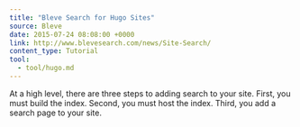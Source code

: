 ```yaml
---
title: "Bleve Search for Hugo Sites"
source: Bleve
date: 2015-07-24 08:08:00 +0000
link: http://www.blevesearch.com/news/Site-Search/
content_type: Tutorial
tool:
  - tool/hugo.md
---
```

At a high level, there are three steps to adding search to your site. First, you must build the index. Second, you must host the index. Third, you add a search page to your site.





